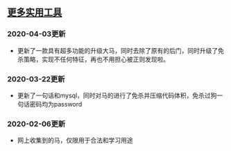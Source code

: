 ## [更多实用工具](https://drchenyuan.github.io)
### 2020-04-03更新
- 更新了一款具有超多功能的升级大马，同时去除了原有的后门，同时升级了免杀策略，实现不任何特征，再也不用担心被正则发现啦。

### 2020-03-22更新
- 更新了一句话和mysql，同时对马的进行了免杀并压缩代码体积，免杀过狗一句话密码均为password

### 2020-02-06更新
- 网上收集到的马，仅限用于合法和学习用途

